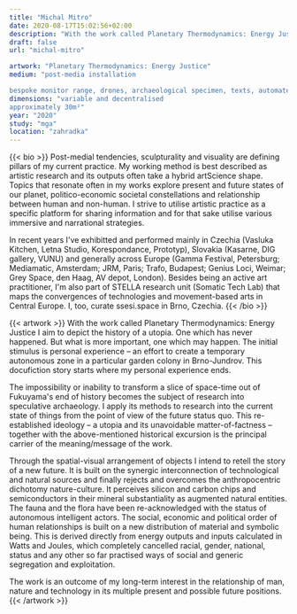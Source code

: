 ```yaml
---
title: "Michal Mitro"
date: 2020-08-17T15:02:56+02:00
description: "With the work called Planetary Thermodynamics: Energy Justice I aim to depict the history of a utopia. One which has never happened. But what is more important, one which may happen."
draft: false
url: "michal-mitro"

artwork: "Planetary Thermodynamics: Energy Justice"
medium: "post-media installation

bespoke monitor range, drones, archaeological specimen, texts, automated gardening system, greenhouse, polycarbonate light wall"
dimensions: "variable and decentralised
approximately 30m²"
year: "2020"
study: "mga"
location: "zahradka"
---
```


{{< bio >}}
Post-medial tendencies, sculpturality and visuality are defining pillars of my current practice. My working method is best described as artistic research and its outputs often take a hybrid artScience shape. Topics that resonate often in my works explore present and future states of our planet, politico-economic societal constellations and relationship between human and non-human. I strive to utilise artistic practice as a specific platform for sharing information and for that sake utilise various immersive and narrational strategies. 

In recent years I've exhibitted and performed mainly in Czechia (Vasluka Kitchen, Letna Studio, Korespondance, Prototyp), Slovakia (Kasarne, DIG gallery, VUNU) and generally across Europe (Gamma Festival, Petersburg; Mediamatic, Amsterdam; JRM, Paris; Trafo, Budapest; Genius Loci, Weimar; Grey Space, den Haag, AV depot, London). Besides being an active art practitioner, I'm also part of STELLA research unit (Somatic Tech Lab) that maps the convergences of technologies and movement-based arts in Central Europe. I, too, curate ssesi.space in Brno, Czechia.
{{< /bio >}}


{{< artwork >}}
With the work called Planetary Thermodynamics: Energy Justice I aim to depict the history of a utopia. One which has never happened. But what is more important, one which may happen. The initial stimulus is personal experience – an effort to create a temporary autonomous zone in a particular garden colony in Brno-Jundrov. This docufiction story starts where my personal experience ends. 

The impossibility or inability to transform a slice of space-time out of Fukuyama's end of history becomes the subject of research into speculative archaeology. I apply its methods to research into the current state of things from the point of view of the future status quo. This re-established ideology – a utopia and its unavoidable matter-of-factness – together with the above-mentioned historical excursion is the principal carrier of the meaning/message of the work. 

Through the spatial-visual arrangement of objects I intend to retell the story of a new future. It is built on the synergic interconnection of technological and natural sources and finally rejects and overcomes the anthropocentric dichotomy nature-culture. It perceives silicon and carbon chips and semiconductors in their mineral substantiality as augmented natural entities. The fauna and the flora have been re-acknowledged with the status of autonomous intelligent actors. The social, economic and political order of human relationships is built on a new distribution of material and symbolic being. This is derived directly from energy outputs and inputs calculated in Watts and Joules, which completely cancelled racial, gender, national, status and any other so far practised ways of social and generic segregation and exploitation. 

The work is an outcome of my long-term interest in the relationship of man, nature and technology in its multiple present and possible future positions.
{{< /artwork >}}

